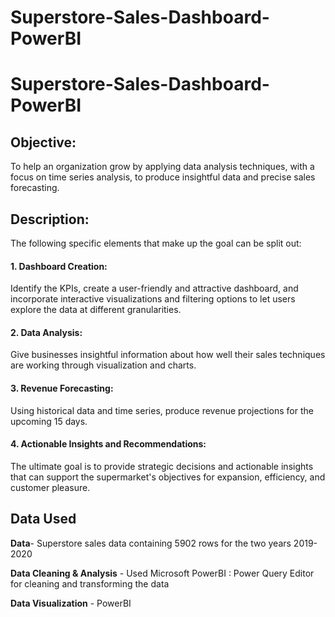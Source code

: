 # Superstore-Sales-Dashboard-PowerBI

# Superstore-Sales-Dashboard-PowerBI
## Objective:
To help an organization grow by applying data analysis techniques, with a focus on time series analysis, to produce insightful data and precise sales forecasting.
## Description:
The following specific elements that make up the goal can be split out:
#### 1. Dashboard Creation:
Identify the KPIs, create a user-friendly and attractive dashboard, and incorporate interactive visualizations and filtering options to let users explore the data at different granularities.
#### 2. Data Analysis: 
Give businesses insightful information about how well their sales techniques are working through visualization and charts.
#### 3. Revenue Forecasting:
Using historical data and time series, produce revenue projections for the upcoming 15 days.
#### 4. Actionable Insights and Recommendations: 
The ultimate goal is to provide strategic decisions and actionable insights that can support the supermarket's objectives for expansion, efficiency, and customer pleasure.

## Data Used
**Data**- Superstore sales data containing 5902 rows for the two years 2019-2020

**Data Cleaning & Analysis** - Used Microsoft PowerBI : Power Query Editor for cleaning and transforming the data

**Data Visualization** - PowerBI
 
 
